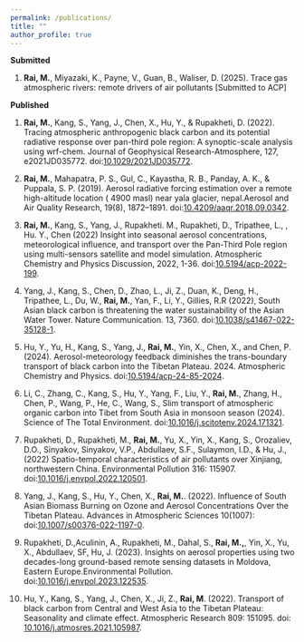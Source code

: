 ```yaml
---
permalink: /publications/
title: ""
author_profile: true
---
```


**Submitted**
1. **Rai, M.**, Miyazaki, K., Payne, V., Guan, B., Waliser, D. (2025). Trace gas atmospheric rivers: remote drivers of air pollutants [Submitted to ACP] 

**Published**
1. **Rai, M.**, Kang, S., Yang, J., Chen, X., Hu, Y., \& Rupakheti, D. (2022). Tracing atmospheric anthropogenic black carbon and its potential radiative response over pan-third pole region: A synoptic-scale analysis using wrf-chem. Journal of Geophysical Research-Atmosphere, 127, e2021JD035772. doi:[10.1029/2021JD035772](https://doi.org/10.1029/2021JD035772).


2. **Rai, M.**, Mahapatra, P. S., Gul, C., Kayastha, R. B., Panday, A. K., \& Puppala, S. P. (2019). Aerosol radiative forcing estimation over a remote high-altitude location ( 4900 masl) near yala glacier, nepal.Aerosol and Air Quality Research, 19(8), 1872–1891. doi:[10.4209/aaqr.2018.09.0342](https://doi.org/10.4209/aaqr.2018.09.0342).

3. **Rai, M.**, Kang, S., Yang, J., Rupakheti. M., Rupakheti, D., Tripathee, L., , Hu. Y., Chen (2022) Insight into seasonal aerosol concentrations, meteorological influence, and transport over the Pan-Third Pole region using multi-sensors satellite and model simulation. Atmospheric Chemistry and Physics Discussion, 2022, 1-36. doi:[10.5194/acp-2022-199](https://doi.org/10.5194/acp-2022-199).

4. Yang, J., Kang, S., Chen, D., Zhao, L., Ji, Z., Duan, K., Deng, H., Tripathee, L., Du, W., **Rai, M.**, Yan, F., Li, Y., Gillies, R.R (2022), South Asian black carbon is threatening the water sustainability of the Asian Water Tower. Nature Communication. 13, 7360. doi:[10.1038/s41467-022-35128-1](https://doi.org/10.1038/s41467-022-35128-1).

5. Hu, Y., Yu, H., Kang, S., Yang, J., **Rai, M.**, Yin, X., Chen, X., and Chen, P. (2024). Aerosol-meteorology feedback diminishes the trans-boundary transport of black carbon into the Tibetan Plateau. 2024. Atmospheric Chemistry and Physics. doi:[10.5194/acp-24-85-2024](https://doi.org/10.5194/acp-24-85-2024).

6. Li, C., Zhang, C., Kang, S., Hu, Y., Yang, F., Liu, Y., **Rai, M.**, Zhang, H., Chen, P., Wang, P., He, C., Wang, S., Slim transport of atmospheric organic carbon into Tibet from South Asia in monsoon season (2024). Science of The Total Environment. doi:[10.1016/j.scitotenv.2024.171321](https://doi.org/10.1016/j.scitotenv.2024.171321).

7. Rupakheti, D., Rupakheti, M., **Rai, M.**, Yu, X., Yin, X., Kang, S., Orozaliev, D.O., Sinyakov, Sinyakov, V.P., Abdullaev, S.F., Sulaymon, I.D., \& Hu, J., (2022) Spatio-temporal characteristics of air pollutants over Xinjiang, northwestern China. Environmental Pollution 316: 115907. doi:[10.1016/j.envpol.2022.120501](https://doi.org/10.1016/j.envpol.2022.120501).

8. Yang, J., Kang, S., Hu, Y., Chen, X., **Rai, M.**. (2022). Influence of South Asian Biomass Burning on Ozone and Aerosol Concentrations Over the Tibetan Plateau. Advances in Atmospheric Sciences 10(1007): doi:[10.1007/s00376-022-1197-0](https://doi.org/10.1007/s00376-022-1197-0).

9. Rupakheti, D.,Aculinin, A., Rupakheti, M.,  Dahal, S., **Rai, M.,**, Yin, X., Yu, X., Abdullaev, SF, Hu, J. (2023). Insights on aerosol properties using two decades-long ground-based remote sensing datasets in Moldova, Eastern Europe.Environmental Pollution. doi:[10.1016/j.envpol.2023.122535](https://doi.org/10.1016/j.envpol.2023.122535).

10. Hu, Y., Kang, S., Yang, J., Chen, X., Ji, Z., **Rai, M**. (2022). Transport of black carbon from Central and West Asia to the Tibetan Plateau: Seasonality and climate effect. Atmospheric Research 809: 151095. doi: [10.1016/j.atmosres.2021.105987](https://doi.org/10.1016/j.atmosres.2021.105987).





